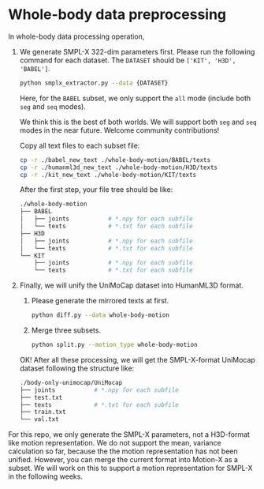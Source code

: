 # Whole-body data preprocessing

In whole-body data processing operation, 

1. We generate SMPL-X 322-dim parameters first. Please run the following command for each dataset. The `DATASET` should be `['KIT', 'H3D', 'BABEL']`. 
    
    ```bash
    python smplx_extractor.py --data {DATASET}
    ```
    
    Here, for the `BABEL` subset, we only support the `all` mode (include both `seg` and `seq` modes). 
    
    We think this is the best of both worlds. We will support both `seg` and `seq` modes in the near future. Welcome community contributions! 
    
    Copy all text files to each subset file:
    
    ```bash
    cp -r ./babel_new_text ./whole-body-motion/BABEL/texts
    cp -r ./humanml3d_new_text ./whole-body-motion/H3D/texts
    cp -r ./kit_new_text ./whole-body-motion/KIT/texts
    ```
    
    After the first step, your file tree should be like:
    
    ```bash
    ./whole-body-motion
    ├── BABEL
    │   ├── joints           # *.npy for each subfile
    │   └── texts            # *.txt for each subfile
    ├── H3D
    │   ├── joints           # *.npy for each subfile
    │   └── texts            # *.txt for each subfile
    └── KIT
        ├── joints           # *.npy for each subfile
        └── texts            # *.txt for each subfile
    ```
    
2. Finally, we will unify the UniMoCap dataset into HumanML3D format.
    1. Please generate the mirrored texts at first.
        
        ```bash
        python diff.py --data whole-body-motion
        ```
        
    2. Merge three subsets. 
        
        ```bash
        python split.py --motion_type whole-body-motion
        ```
        
    
    OK! After all these processing, we will get the SMPL-X-format UniMocap dataset following the structure like: 
    
    ```bash
    ./body-only-unimocap/UniMocap
    ├── joints           # *.npy for each subfile
    ├── test.txt
    ├── texts            # *.txt for each subfile
    ├── train.txt
    └── val.txt
    ```
    

For this repo, we only generate the SMPL-X parameters, not a H3D-format like motion representation. We do not support the mean, variance calculation so far, because the the motion representation has not been unified. However, you can merge the current format into Motion-X as a subset. We will work on this to support a motion representation for SMPL-X in the following weeks.